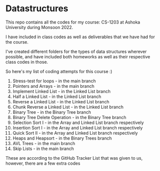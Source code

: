 # Datastructures

This repo contains all the codes for my course: CS-1203 at Ashoka University during Monsoon 2022.

I have included in class codes as well as deliverables that we have had for the course.

I've created different folders for the types of data structures wherever possible, and have included both homeworks as well as their respective class codes in those.

So here's my list of coding attempts for this course :)

1. Stress-test for loops - in the main branch
2. Pointers and Arrays - in the main branch
3. Implement Linked List - in the Linked List branch
4. Half a Linked List - in the Linked List branch
5. Reverse a Linked List - in the Linked List branch
6. Chunk Reverse a Linked List - in the Linked List branch
7. Binary Tree - in the Binary Tree branch
8. Binary Tree Delete Operation - in the Binary Tree branch
9. Selection Sort I  - in the Array and Linked List branch respectively
10. Insertion Sort I - in the Array and Linked List branch respectively
12. Quick Sort II - in the Array and Linked List branch respectively
13. Heaps and Heapsort - in the Binary Trees branch
14. AVL Trees - in the main branch
15. Skip Lists - in the main branch

These are according to the GitHub Tracker List that was given to us, however, there are a few extra codes 
